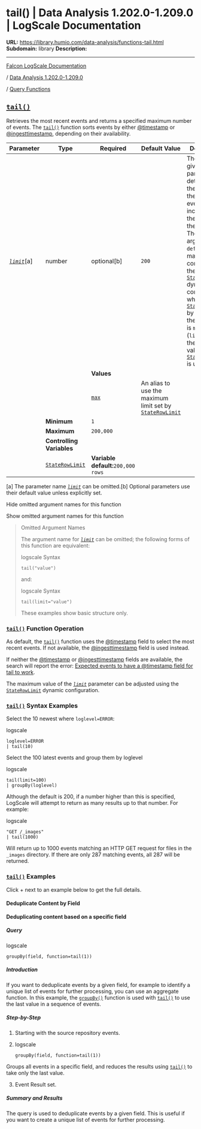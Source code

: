# tail() | Data Analysis 1.202.0-1.209.0 | LogScale Documentation

**URL:** https://library.humio.com/data-analysis/functions-tail.html
**Subdomain:** library
**Description:** 

---

[Falcon LogScale Documentation](https://library.humio.com)

/ [Data Analysis 1.202.0-1.209.0](data-analysis-docs.html)

/ [Query Functions](functions.html)

## [`tail()`](functions-tail.html "tail\(\)")

Retrieves the most recent events and returns a specified maximum number of events. The [`tail()`](functions-tail.html "tail\(\)") function sorts events by either [@timestamp](searching-data-event-fields.html#searching-data-event-fields-metadata-timestamp) or [@ingesttimestamp](searching-data-event-fields.html#searching-data-event-fields-metadata-ingesttimestamp), depending on their availability. 

Parameter| Type| Required| Default Value| Description  
---|---|---|---|---  
[ _`limit`_](functions-tail.html#query-functions-tail-limit)[a]| number| optional[b] | `200`|  The argument given to this parameter determines the limit on the number of events included in the result of the function. The default argument is `default`. The maximum is controlled by the [`StateRowLimit`](https://library.humio.com/falcon-logscale-self-hosted/configuration-dynamic-config-settingdetails-state_row_limit.html) dynamic configuration, which is [`StateRowLimit`](https://library.humio.com/falcon-logscale-self-hosted/configuration-dynamic-config-settingdetails-state_row_limit.html) by default. If the argument is `max` (`limit=max`), then the value of [`StateRowLimit`](https://library.humio.com/falcon-logscale-self-hosted/configuration-dynamic-config-settingdetails-state_row_limit.html) is used.   
|  |  | **Values**  
|  |  | [`max`](functions-tail.html#query-functions-tail-limit-option-max)| An alias to use the maximum limit set by [`StateRowLimit`](https://library.humio.com/falcon-logscale-self-hosted/configuration-dynamic-config-settingdetails-state_row_limit.html)  
|  | **Minimum**| `1`|   
|  | **Maximum**| `200,000`|   
|  | **Controlling Variables**  
|  | [`StateRowLimit`](https://library.humio.com/falcon-logscale-self-hosted/configuration-dynamic-config-settingdetails-state_row_limit.html)|  **Variable default:**`200,000 rows`  
[a] The parameter name [_`limit`_](functions-tail.html#query-functions-tail-limit) can be omitted.[b] Optional parameters use their default value unless explicitly set.  
  
Hide omitted argument names for this function

Show omitted argument names for this function

> Omitted Argument Names
> 
> The argument name for [_`limit`_](functions-tail.html#query-functions-tail-limit) can be omitted; the following forms of this function are equivalent:
> 
> logscale Syntax
>     
>     
>     tail("value")
> 
> and:
> 
> logscale Syntax
>     
>     
>     tail(limit="value")
> 
> These examples show basic structure only.

### [`tail()`](functions-tail.html "tail\(\)") Function Operation

As default, the [`tail()`](functions-tail.html "tail\(\)") function uses the [@timestamp](searching-data-event-fields.html#searching-data-event-fields-metadata-timestamp) field to select the most recent events. If not available, the [@ingesttimestamp](searching-data-event-fields.html#searching-data-event-fields-metadata-ingesttimestamp) field is used instead. 

If neither the [@timestamp](searching-data-event-fields.html#searching-data-event-fields-metadata-timestamp) or [@ingesttimestamp](searching-data-event-fields.html#searching-data-event-fields-metadata-ingesttimestamp) fields are available, the search will report the error: [Expected events to have a @timestamp field for tail to work](functions-tail.html "tail\(\)"). 

The maximum value of the [_`limit`_](functions-tail.html#query-functions-tail-limit) parameter can be adjusted using the [`StateRowLimit`](https://library.humio.com/falcon-logscale-self-hosted/configuration-dynamic-config-settingdetails-state_row_limit.html) dynamic configuration. 

### [`tail()`](functions-tail.html "tail\(\)") Syntax Examples

Select the 10 newest where `loglevel=ERROR`: 

logscale
    
    
    loglevel=ERROR
    | tail(10)

Select the 100 latest events and group them by loglevel

logscale
    
    
    tail(limit=100)
    | groupBy(loglevel)

Although the default is 200, if a number higher than this is specified, LogScale will attempt to return as many results up to that number. For example: 

logscale
    
    
    "GET /_images"
    | tail(1000)

Will return up to 1000 events matching an HTTP GET request for files in the `_images` directory. If there are only 287 matching events, all 287 will be returned. 

### [`tail()`](functions-tail.html "tail\(\)") Examples

Click + next to an example below to get the full details.

#### Deduplicate Content by Field

**Deduplicating content based on a specific field**

##### Query

logscale
    
    
    groupBy(field, function=tail(1))

##### Introduction

If you want to deduplicate events by a given field, for example to identify a unique list of events for further processing, you can use an aggregate function. In this example, the [`groupBy()`](functions-groupby.html "groupBy\(\)") function is used with [`tail()`](functions-tail.html "tail\(\)") to use the last value in a sequence of events. 

##### Step-by-Step

  1. Starting with the source repository events.

  2. logscale
         
         groupBy(field, function=tail(1))

Groups all events in a specific field, and reduces the results using [`tail()`](functions-tail.html "tail\(\)") to take only the last value. 

  3. Event Result set.




##### Summary and Results

The query is used to deduplicate events by a given field. This is useful if you want to create a unique list of events for further processing.
